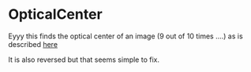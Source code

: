 # OpticalCenter

Eyyy this finds the optical center of an image (9 out of 10 times ....) as is described [here](https://medium.com/@erqiudao/the-play-button-is-not-optical-alignment-4cea11bda175)

It is also reversed but that seems simple to fix.
